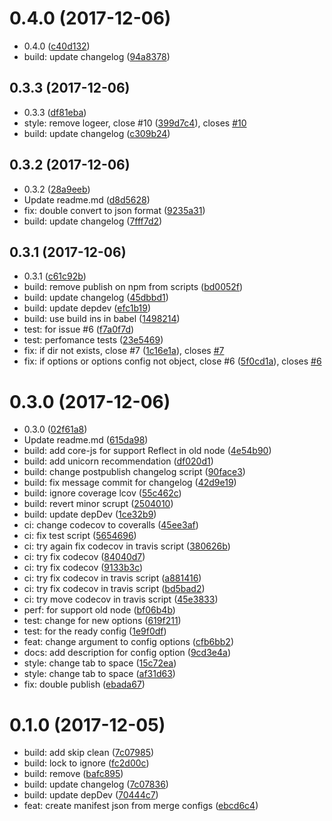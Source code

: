 <a name="0.4.0"></a>
# 0.4.0 (2017-12-06)

* 0.4.0 ([c40d132](https://github.com/GitScrum/webpack-extension-manifest-plugin/commit/c40d132))
* build: update changelog ([94a8378](https://github.com/GitScrum/webpack-extension-manifest-plugin/commit/94a8378))



<a name="0.3.3"></a>
## 0.3.3 (2017-12-06)

* 0.3.3 ([df81eba](https://github.com/GitScrum/webpack-extension-manifest-plugin/commit/df81eba))
* style: remove logeer, close #10 ([399d7c4](https://github.com/GitScrum/webpack-extension-manifest-plugin/commit/399d7c4)), closes [#10](https://github.com/GitScrum/webpack-extension-manifest-plugin/issues/10)
* build: update changelog ([c309b24](https://github.com/GitScrum/webpack-extension-manifest-plugin/commit/c309b24))



<a name="0.3.2"></a>
## 0.3.2 (2017-12-06)

* 0.3.2 ([28a9eeb](https://github.com/GitScrum/webpack-extension-manifest-plugin/commit/28a9eeb))
* Update readme.md ([d8d5628](https://github.com/GitScrum/webpack-extension-manifest-plugin/commit/d8d5628))
* fix: double convert to json format ([9235a31](https://github.com/GitScrum/webpack-extension-manifest-plugin/commit/9235a31))
* build: update changelog ([7fff7d2](https://github.com/GitScrum/webpack-extension-manifest-plugin/commit/7fff7d2))



<a name="0.3.1"></a>
## 0.3.1 (2017-12-06)

* 0.3.1 ([c61c92b](https://github.com/GitScrum/webpack-extension-manifest-plugin/commit/c61c92b))
* build: remove publish on npm from scripts ([bd0052f](https://github.com/GitScrum/webpack-extension-manifest-plugin/commit/bd0052f))
* build: update changelog ([45dbbd1](https://github.com/GitScrum/webpack-extension-manifest-plugin/commit/45dbbd1))
* build: update depdev ([efc1b19](https://github.com/GitScrum/webpack-extension-manifest-plugin/commit/efc1b19))
* build: use build ins in babel ([1498214](https://github.com/GitScrum/webpack-extension-manifest-plugin/commit/1498214))
* test: for issue #6 ([f7a0f7d](https://github.com/GitScrum/webpack-extension-manifest-plugin/commit/f7a0f7d))
* test: perfomance tests ([23e5469](https://github.com/GitScrum/webpack-extension-manifest-plugin/commit/23e5469))
* fix: if dir not exists, close #7 ([1c16e1a](https://github.com/GitScrum/webpack-extension-manifest-plugin/commit/1c16e1a)), closes [#7](https://github.com/GitScrum/webpack-extension-manifest-plugin/issues/7)
* fix: if options or options config not object, close #6 ([5f0cd1a](https://github.com/GitScrum/webpack-extension-manifest-plugin/commit/5f0cd1a)), closes [#6](https://github.com/GitScrum/webpack-extension-manifest-plugin/issues/6)



<a name="0.3.0"></a>
# 0.3.0 (2017-12-06)

* 0.3.0 ([02f61a8](https://github.com/GitScrum/webpack-extension-manifest-plugin/commit/02f61a8))
* Update readme.md ([615da98](https://github.com/GitScrum/webpack-extension-manifest-plugin/commit/615da98))
* build: add core-js for support Reflect in old node ([4e54b90](https://github.com/GitScrum/webpack-extension-manifest-plugin/commit/4e54b90))
* build: add unicorn recommendation ([df020d1](https://github.com/GitScrum/webpack-extension-manifest-plugin/commit/df020d1))
* build: change postpublish changelog script ([90face3](https://github.com/GitScrum/webpack-extension-manifest-plugin/commit/90face3))
* build: fix message commit for changelog ([42d9e19](https://github.com/GitScrum/webpack-extension-manifest-plugin/commit/42d9e19))
* build: ignore coverage lcov ([55c462c](https://github.com/GitScrum/webpack-extension-manifest-plugin/commit/55c462c))
* build: revert minor scrupt ([2504010](https://github.com/GitScrum/webpack-extension-manifest-plugin/commit/2504010))
* build: update depDev ([1ce32b9](https://github.com/GitScrum/webpack-extension-manifest-plugin/commit/1ce32b9))
* ci: change codecov to coveralls ([45ee3af](https://github.com/GitScrum/webpack-extension-manifest-plugin/commit/45ee3af))
* ci: fix test script ([5654696](https://github.com/GitScrum/webpack-extension-manifest-plugin/commit/5654696))
* ci: try again fix codecov in travis script ([380626b](https://github.com/GitScrum/webpack-extension-manifest-plugin/commit/380626b))
* ci: try fix codecov ([84040d7](https://github.com/GitScrum/webpack-extension-manifest-plugin/commit/84040d7))
* ci: try fix codecov ([9133b3c](https://github.com/GitScrum/webpack-extension-manifest-plugin/commit/9133b3c))
* ci: try fix codecov in travis script ([a881416](https://github.com/GitScrum/webpack-extension-manifest-plugin/commit/a881416))
* ci: try fix codecov in travis script ([bd5bad2](https://github.com/GitScrum/webpack-extension-manifest-plugin/commit/bd5bad2))
* ci: try move codecov in travis script ([45e3833](https://github.com/GitScrum/webpack-extension-manifest-plugin/commit/45e3833))
* perf: for support old node ([bf06b4b](https://github.com/GitScrum/webpack-extension-manifest-plugin/commit/bf06b4b))
* test: change for new options ([619f211](https://github.com/GitScrum/webpack-extension-manifest-plugin/commit/619f211))
* test: for the ready config ([1e9f0df](https://github.com/GitScrum/webpack-extension-manifest-plugin/commit/1e9f0df))
* feat: change argument to config options ([cfb6bb2](https://github.com/GitScrum/webpack-extension-manifest-plugin/commit/cfb6bb2))
* docs: add description for config option ([9cd3e4a](https://github.com/GitScrum/webpack-extension-manifest-plugin/commit/9cd3e4a))
* style: change tab to space ([15c72ea](https://github.com/GitScrum/webpack-extension-manifest-plugin/commit/15c72ea))
* style: change tab to space ([af31d63](https://github.com/GitScrum/webpack-extension-manifest-plugin/commit/af31d63))
* fix: double publish ([ebada67](https://github.com/GitScrum/webpack-extension-manifest-plugin/commit/ebada67))



<a name="0.1.0"></a>
# 0.1.0 (2017-12-05)

* build: add skip clean ([7c07985](https://github.com/GitScrum/webpack-extension-manifest-plugin/commit/7c07985))
* build: lock to ignore ([fc2d00c](https://github.com/GitScrum/webpack-extension-manifest-plugin/commit/fc2d00c))
* build: remove ([bafc895](https://github.com/GitScrum/webpack-extension-manifest-plugin/commit/bafc895))
* build: update changelog ([7c07836](https://github.com/GitScrum/webpack-extension-manifest-plugin/commit/7c07836))
* build: update depDev ([70444c7](https://github.com/GitScrum/webpack-extension-manifest-plugin/commit/70444c7))
* feat: create manifest json from merge configs ([ebcd6c4](https://github.com/GitScrum/webpack-extension-manifest-plugin/commit/ebcd6c4))



